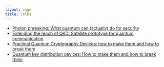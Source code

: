 ```yaml
---
layout: page
title: Talks
---
```


- [Photon phreaking: What quantum can (actually) do for security](./crypto_club)
- [Extending the reach of QKD: Satellite prototype for quantum communication](./photonics_connections_2016)
- [Practical Quantum Cryptography Devices: how to make them and how to break them](./Macquarie_seminar_2016)
- [Quantum key distribution devices: How to make them and how to break them](./thesis_defense)
